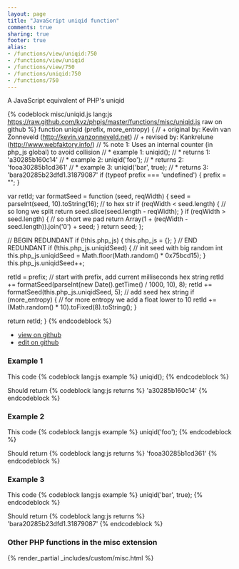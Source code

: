 ```yaml
---
layout: page
title: "JavaScript uniqid function"
comments: true
sharing: true
footer: true
alias:
- /functions/view/uniqid:750
- /functions/view/uniqid
- /functions/view/750
- /functions/uniqid:750
- /functions/750
---
```

<!-- Generated by Rakefile:build -->
A JavaScript equivalent of PHP's uniqid

{% codeblock misc/uniqid.js lang:js https://raw.github.com/kvz/phpjs/master/functions/misc/uniqid.js raw on github %}
function uniqid (prefix, more_entropy) {
  // +   original by: Kevin van Zonneveld (http://kevin.vanzonneveld.net)
  // +    revised by: Kankrelune (http://www.webfaktory.info/)
  // %        note 1: Uses an internal counter (in php_js global) to avoid collision
  // *     example 1: uniqid();
  // *     returns 1: 'a30285b160c14'
  // *     example 2: uniqid('foo');
  // *     returns 2: 'fooa30285b1cd361'
  // *     example 3: uniqid('bar', true);
  // *     returns 3: 'bara20285b23dfd1.31879087'
  if (typeof prefix === 'undefined') {
    prefix = "";
  }

  var retId;
  var formatSeed = function (seed, reqWidth) {
    seed = parseInt(seed, 10).toString(16); // to hex str
    if (reqWidth < seed.length) { // so long we split
      return seed.slice(seed.length - reqWidth);
    }
    if (reqWidth > seed.length) { // so short we pad
      return Array(1 + (reqWidth - seed.length)).join('0') + seed;
    }
    return seed;
  };

  // BEGIN REDUNDANT
  if (!this.php_js) {
    this.php_js = {};
  }
  // END REDUNDANT
  if (!this.php_js.uniqidSeed) { // init seed with big random int
    this.php_js.uniqidSeed = Math.floor(Math.random() * 0x75bcd15);
  }
  this.php_js.uniqidSeed++;

  retId = prefix; // start with prefix, add current milliseconds hex string
  retId += formatSeed(parseInt(new Date().getTime() / 1000, 10), 8);
  retId += formatSeed(this.php_js.uniqidSeed, 5); // add seed hex string
  if (more_entropy) {
    // for more entropy we add a float lower to 10
    retId += (Math.random() * 10).toFixed(8).toString();
  }

  return retId;
}
{% endcodeblock %}

 - [view on github](https://github.com/kvz/phpjs/blob/master/functions/misc/uniqid.js)
 - [edit on github](https://github.com/kvz/phpjs/edit/master/functions/misc/uniqid.js)

### Example 1
This code
{% codeblock lang:js example %}
uniqid();
{% endcodeblock %}

Should return
{% codeblock lang:js returns %}
'a30285b160c14'
{% endcodeblock %}

### Example 2
This code
{% codeblock lang:js example %}
uniqid('foo');
{% endcodeblock %}

Should return
{% codeblock lang:js returns %}
'fooa30285b1cd361'
{% endcodeblock %}

### Example 3
This code
{% codeblock lang:js example %}
uniqid('bar', true);
{% endcodeblock %}

Should return
{% codeblock lang:js returns %}
'bara20285b23dfd1.31879087'
{% endcodeblock %}


### Other PHP functions in the misc extension
{% render_partial _includes/custom/misc.html %}
